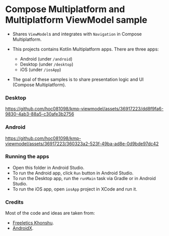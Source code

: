 Compose Multiplatform and Multiplatform ViewModel sample
==================

- Shares `ViewModel`s and integrates with `Navigation` in Compose Multiplatform.

- This projects contains Kotlin Multiplatform apps. There are three apps:
  - Android (under `/android`)
  - Desktop (under `/desktop`)
  - iOS (under `/iosApp`)

- The goal of these samples is to share presentation logic and UI (Compose Multiplatform).


### Desktop
https://github.com/hoc081098/kmp-viewmodel/assets/36917223/dd8f9fa6-9830-4ab3-88a5-c30afe3b2756

### Android
https://github.com/hoc081098/kmp-viewmodel/assets/36917223/360323a2-523f-49ba-ad8e-0d9bde97dc42

### Running the apps

- Open this folder in Android Studio.
- To run the Android app, click `Run` button in Android Studio.
- To run the Desktop app, run the `runMain` task via Gradle or in Android Studio.
- To run the iOS app, open `iosApp` project in XCode and run it.

### Credits

Most of the code and ideas are taken from:

- [Freeletics Khonshu](https://github.com/freeletics/khonshu).
- [AndroidX](https://github.com/androidx/androidx).

